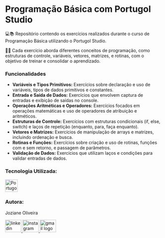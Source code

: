 <h1>Programação Básica com Portugol Studio</h1>

<p align="left">💻📚 Repositório contendo os exercícios realizados durante o curso de Programação Básica utilizando o Portugol Studio. <br>
  
📝💡 Cada exercício aborda diferentes conceitos de programação, como estruturas de controle, variáveis, vetores, matrizes, e rotinas, com o objetivo de treinar e consolidar o aprendizado.</p>

<h3 align="left">Funcionalidades</h3>
<ul>
  <li> <strong>Variáveis e Tipos Primitivos:</strong> Exercícios sobre declaração e uso de variáveis, tipos de dados primitivos e constantes.</li>
  <li> <strong>Entrada e Saída de Dados:</strong> Exercícios que envolvem captura de entradas e exibição de saídas no console.</li>
  <li> <strong>Operações Aritméticas e Operadores:</strong> Exercícios focados em operações matemáticas e uso de operadores de atribuição e aritméticos.</li>
  <li> <strong>Estruturas de Controle:</strong> Exercícios com estruturas condicionais (if, else, switch) e laços de repetição (enquanto, para, faça enquanto).</li>
  <li> <strong>Vetores e Matrizes:</strong> Exercícios de manipulação de arrays e matrizes, incluindo ordenação e busca.</li>
  <li> <strong>Rotinas e Funções:</strong> Exercícios sobre criação e uso de rotinas, funções com e sem retorno, e passagem de parâmetros.</li>
  <li> <strong>Validação de Dados:</strong> Exercícios que utilizam laços e condições para validar entradas de dados.</li>
</ul>

<h3 align="left">Tecnologia Utilizada:</h3>
<div align="left">
  <img src="https://univali-lite.github.io/Portugol-Studio/assets/img/logo.png" height="40" alt="Portugol Studio logo" />
</div>

</div> <h3 align="left">Autora:</h3> 
 <p align="left">Joziane Oliveira</p> <div align="left"> <a href="https://www.linkedin.com/in/joziane-oliveira-144317182/" target="_blank"> 
 <img src="https://raw.githubusercontent.com/maurodesouza/profile-readme-generator/master/src/assets/icons/social/linkedin/default.svg" width="52" height="40" alt="linkedin logo" /> 
 </a> <a href="https://www.instagram.com/jozioliveirabr/" target="_blank"> 
  <img src="https://raw.githubusercontent.com/maurodesouza/profile-readme-generator/master/src/assets/icons/social/instagram/default.svg" width="52" height="40" alt="instagram logo" /> </a> 
  <a href="mailto:joziane.oliveira@educacao.mg.gov.br" target="_blank"> <img src="https://raw.githubusercontent.com/maurodesouza/profile-readme-generator/master/src/assets/icons/social/gmail/default.svg" width="52" height="40" alt="gmail logo" /> </a> 
 
 </div>
